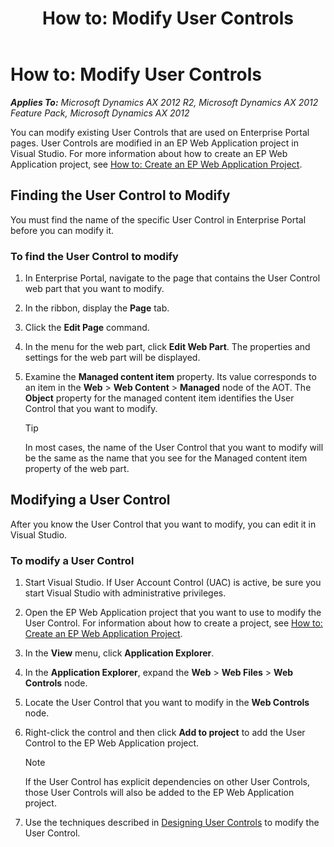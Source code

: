﻿---
title: 'How to: Modify User Controls'
TOCTitle: 'How to: Modify User Controls'
ms:assetid: b77519fd-a4bb-4283-a76a-ec066a471658
ms:mtpsurl: https://msdn.microsoft.com/en-us/library/Cc574069(v=AX.60)
ms:contentKeyID: 28119479
ms.date: 11/07/2012
mtps_version: v=AX.60
---

# How to: Modify User Controls 


_**Applies To:** Microsoft Dynamics AX 2012 R2, Microsoft Dynamics AX 2012 Feature Pack, Microsoft Dynamics AX 2012_

You can modify existing User Controls that are used on Enterprise Portal pages. User Controls are modified in an EP Web Application project in Visual Studio. For more information about how to create an EP Web Application project, see [How to: Create an EP Web Application Project](how-to-create-an-ep-web-application-project.md).

## Finding the User Control to Modify

You must find the name of the specific User Control in Enterprise Portal before you can modify it.

### To find the User Control to modify

1.  In Enterprise Portal, navigate to the page that contains the User Control web part that you want to modify.

2.  In the ribbon, display the **Page** tab.

3.  Click the **Edit Page** command.

4.  In the menu for the web part, click **Edit Web Part**. The properties and settings for the web part will be displayed.

5.  Examine the **Managed content item** property. Its value corresponds to an item in the **Web** \> **Web Content** \> **Managed** node of the AOT. The **Object** property for the managed content item identifies the User Control that you want to modify.
    

    > [!TIP]
    > <P>In most cases, the name of the User Control that you want to modify will be the same as the name that you see for the Managed content item property of the web part.</P>



## Modifying a User Control

After you know the User Control that you want to modify, you can edit it in Visual Studio.

### To modify a User Control

1.  Start Visual Studio. If User Account Control (UAC) is active, be sure you start Visual Studio with administrative privileges.

2.  Open the EP Web Application project that you want to use to modify the User Control. For information about how to create a project, see [How to: Create an EP Web Application Project](how-to-create-an-ep-web-application-project.md).

3.  In the **View** menu, click **Application Explorer**.

4.  In the **Application Explorer**, expand the **Web** \> **Web Files** \> **Web Controls** node.

5.  Locate the User Control that you want to modify in the **Web Controls** node.

6.  Right-click the control and then click **Add to project** to add the User Control to the EP Web Application project.
    

    > [!NOTE]
    > <P>If the User Control has explicit dependencies on other User Controls, those User Controls will also be added to the EP Web Application project.</P>



7.  Use the techniques described in [Designing User Controls](designing-user-controls.md) to modify the User Control.

